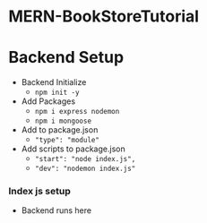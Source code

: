 # MERN-BookStoreTutorial

# Backend Setup

- Backend Initialize
  - `npm init -y`
- Add Packages
  - `npm i express nodemon`
  - `npm i mongoose`
- Add to package.json
  - `"type": "module"`
- Add scripts to package.json
  - `"start": "node index.js",`
  - `"dev": "nodemon index.js"`

### Index js setup

- Backend runs here